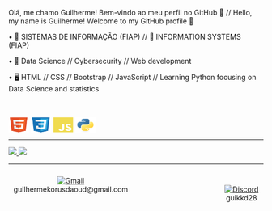 Olá, me chamo Guilherme! 
Bem-vindo ao meu perfil no GitHub 👋 //
Hello, my name is Guilherme!
Welcome to my GitHub profile 👋

• 🔭 SISTEMAS DE INFORMAÇÃO (FIAP) // 🔭 INFORMATION SYSTEMS (FIAP)

• 🌱 Data Science // Cybersecurity // Web development

• 🖥️ HTML // CSS // Bootstrap // JavaScript // Learning Python focusing on Data Science and statistics

<br> 

<div style="display: inline_block"><br>
  <img align="center" alt="Gui-HTML" height="30" width="40" src="https://raw.githubusercontent.com/devicons/devicon/master/icons/html5/html5-original.svg">
  <img align="center" alt="Gui-CSS" height="30" width="40" src="https://raw.githubusercontent.com/devicons/devicon/master/icons/css3/css3-original.svg">
  <img align="center" alt="Gui-Js" height="30" width="40" src="https://raw.githubusercontent.com/devicons/devicon/master/icons/javascript/javascript-plain.svg">
  <img align="center" alt="Gui-Python" height="30" width="40" src="https://raw.githubusercontent.com/devicons/devicon/master/icons/python/python-original.svg">
</div>
    
<hr>

<div style="display: flex; align-items: center;">
  <a href="https://github.com/guiKD"/>
  <img src="https://github-readme-stats.vercel.app/api/top-langs/?username=guiKD&layout=compact&langs_count=7&theme=radical" width="400"/> 
  <img src="https://64.media.tumblr.com/14f536e4a7add6953f2f7ea0d8a91fda/tumblr_n33lndFgJp1rnkzyto1_500.gifv" width="400"/>
</div>

<hr>

<div align="center">
  <div style="display: inline-block; text-align: center; margin: 10px; float: left;">
    <a href="#">
      <img src="https://img.shields.io/badge/Gmail-D14836?style=for-the-badge&logo=gmail&logoColor=white" alt="Gmail">
    </a><br>
    guilhermekorusdaoud@gmail.com
  </div> 

<br>

  <div style="display: inline-block; text-align: center; margin: 10px; float: right;">
    <a href="#">
      <img src="https://img.shields.io/badge/Discord-7289DA?style=for-the-badge&logo=discord&logoColor=white" alt="Discord">
    </a><br>
    guikkd28
  </div>
</div>

